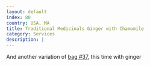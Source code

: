 ```yaml
---
layout: default
index: 80
country: USA, MA
title: Traditional Medicinals Ginger with Chamomile
category: Services
description: |
---
```

And another variation of [bag #37](#post_37), this time with ginger